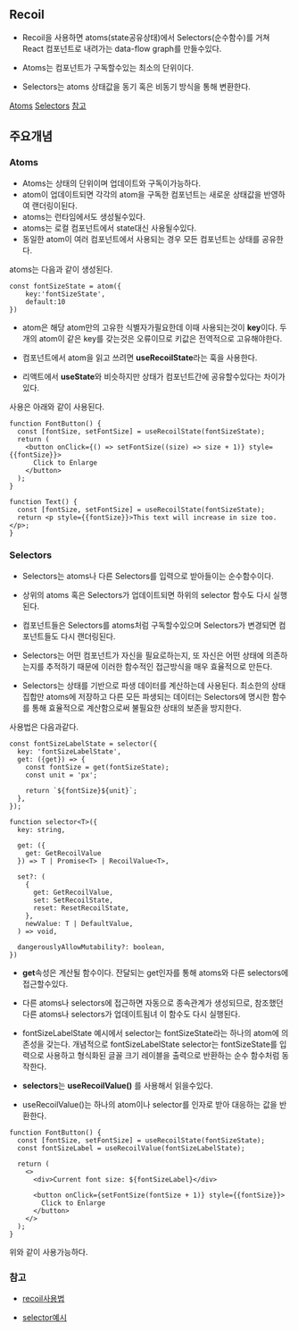 ## Recoil

- Recoil을 사용하면 atoms(state공유상태)에서 Selectors(순수함수)를 거쳐 React 컴포넌트로 내려가는 data-flow graph를 만들수있다.

- Atoms는 컴포넌트가 구독할수있는 최소의 단위이다.
- Selectors는 atoms 상태값을 동기 혹은 비동기 방식을 통해 변환한다.

[Atoms](#atoms)
[Selectors](#selectors)
[참고](#참고)

## 주요개념

### Atoms

- Atoms는 상태의 단위이며 업데이트와 구독이가능하다.
- atom이 업데이트되면 각각의 atom을 구독한 컴포넌트는 새로운 상태값을 반영하여 랜더링이된다.
- atoms는 런타임에서도 생성될수있다.
- atoms는 로컬 컴포넌트에서 state대신 사용될수있다.
- 동일한 atom이 여러 컴포넌트에서 사용되는 경우 모든 컴포넌트는 상태를 공유한다.

atoms는 다음과 같이 생성된다.

```
const fontSizeState = atom({
    key:'fontSizeState',
    default:10
})
```

- atom은 해당 atom만의 고유한 식별자가필요한데 이때 사용되는것이 **key**이다. 두개의 atom이 같은 key를 갖는것은 오류이므로 키값은 전역적으로 고유해야한다.

- 컴포넌트에서 atom을 읽고 쓰려면 **useRecoilState**라는 훅을 사용한다.

- 리액트에서 **useState**와 비슷하지만 상태가 컴포넌트간에 공유할수있다는 차이가 있다.

사용은 아래와 같이 사용된다.

```
function FontButton() {
  const [fontSize, setFontSize] = useRecoilState(fontSizeState);
  return (
    <button onClick={() => setFontSize((size) => size + 1)} style={{fontSize}}>
      Click to Enlarge
    </button>
  );
}
```

```
function Text() {
  const [fontSize, setFontSize] = useRecoilState(fontSizeState);
  return <p style={{fontSize}}>This text will increase in size too.</p>;
}
```

### Selectors

- Selectors는 atoms나 다른 Selectors를 입력으로 받아들이는 순수함수이다.

- 상위의 atoms 혹은 Selectors가 업데이트되면 하위의 selector 함수도 다시 실행된다.

- 컴포넌트들은 Selectors를 atoms처럼 구독할수있으며 Selectors가 변경되면 컴포넌트들도 다시 랜더링된다.

- Selectors는 어떤 컴포넌트가 자신을 필요로하는지, 또 자신은 어떤 상태에 의존하는지를 추적하기 때문에 이러한 함수적인 접근방식을 매우 효율적으로 만든다.

- Selectors는 상태를 기반으로 파생 데이터를 계산하는데 사용된다. 최소한의 상태 집합만 atoms에 저장하고 다른 모든 파생되는 데이터는 Selectors에 명시한 함수를 통해 효율적으로 계산함으로써 불필요한 상태의 보존을 방지한다.

사용법은 다음과같다.

```
const fontSizeLabelState = selector({
  key: 'fontSizeLabelState',
  get: ({get}) => {
    const fontSize = get(fontSizeState);
    const unit = 'px';

    return `${fontSize}${unit}`;
  },
});
```

```
function selector<T>({
  key: string,

  get: ({
    get: GetRecoilValue
  }) => T | Promise<T> | RecoilValue<T>,

  set?: (
    {
      get: GetRecoilValue,
      set: SetRecoilState,
      reset: ResetRecoilState,
    },
    newValue: T | DefaultValue,
  ) => void,

  dangerouslyAllowMutability?: boolean,
})
```

- **get**속성은 계산될 함수이다. 잔달되는 get인자를 통해 atoms와 다른 selectors에 접근할수있다.

- 다른 atoms나 selectors에 접근하면 자동으로 종속관계가 생성되므로, 참조했던 다른 atoms나 selectors가 업데이트됨녀 이 함수도 다시 실행된다.

- fontSizeLabelState 예시에서 selector는 fontSizeState라는 하나의 atom에 의존성을 갖는다. 개념적으로 fontSizeLabelState selector는 fontSizeState를 입력으로 사용하고 형식화된 글꼴 크기 레이블을 출력으로 반환하는 순수 함수처럼 동작한다.

- **selectors**는 **useRecoilValue()** 를 사용해서 읽을수있다.

- useRecoilValue()는 하나의 atom이나 selector를 인자로 받아 대응하는 값을 반환한다.

```
function FontButton() {
  const [fontSize, setFontSize] = useRecoilState(fontSizeState);
  const fontSizeLabel = useRecoilValue(fontSizeLabelState);

  return (
    <>
      <div>Current font size: ${fontSizeLabel}</div>

      <button onClick={setFontSize(fontSize + 1)} style={{fontSize}}>
        Click to Enlarge
      </button>
    </>
  );
}
```

위와 같이 사용가능하다.

### 참고

- [recoil사용법](https://velog.io/@juno7803/Recoil-Recoil-200-%ED%99%9C%EC%9A%A9%ED%95%98%EA%B8%B0)

- [selector예시](https://blog.rhostem.com/posts/2021-11-24-recoil-writable-selector)
